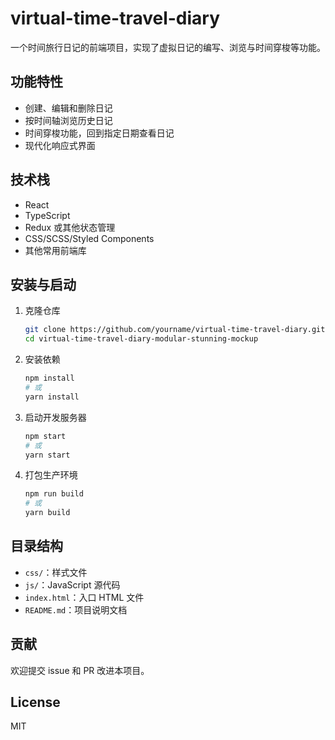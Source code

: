 # virtual-time-travel-diary

一个时间旅行日记的前端项目，实现了虚拟日记的编写、浏览与时间穿梭等功能。

## 功能特性

- 创建、编辑和删除日记
- 按时间轴浏览历史日记
- 时间穿梭功能，回到指定日期查看日记
- 现代化响应式界面

## 技术栈

- React
- TypeScript
- Redux 或其他状态管理
- CSS/SCSS/Styled Components
- 其他常用前端库

## 安装与启动

1. 克隆仓库
   ```bash
   git clone https://github.com/yourname/virtual-time-travel-diary.git
   cd virtual-time-travel-diary-modular-stunning-mockup
   ```

2. 安装依赖
   ```bash
   npm install
   # 或
   yarn install
   ```

3. 启动开发服务器
   ```bash
   npm start
   # 或
   yarn start
   ```

4. 打包生产环境
   ```bash
   npm run build
   # 或
   yarn build
   ```

## 目录结构

- `css/`：样式文件
- `js/`：JavaScript 源代码
- `index.html`：入口 HTML 文件
- `README.md`：项目说明文档

## 贡献

欢迎提交 issue 和 PR 改进本项目。

## License

MIT
